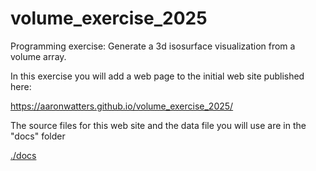 # volume_exercise_2025
Programming exercise:  Generate a 3d isosurface visualization from a volume array.

In this exercise you will add a web page to the initial web site published here:

<a href="https://aaronwatters.github.io/volume_exercise_2025/">https://aaronwatters.github.io/volume_exercise_2025/</a>

The source files for this web site and the data file you will use are in the "docs" folder

<a href="./docs">./docs</a>

